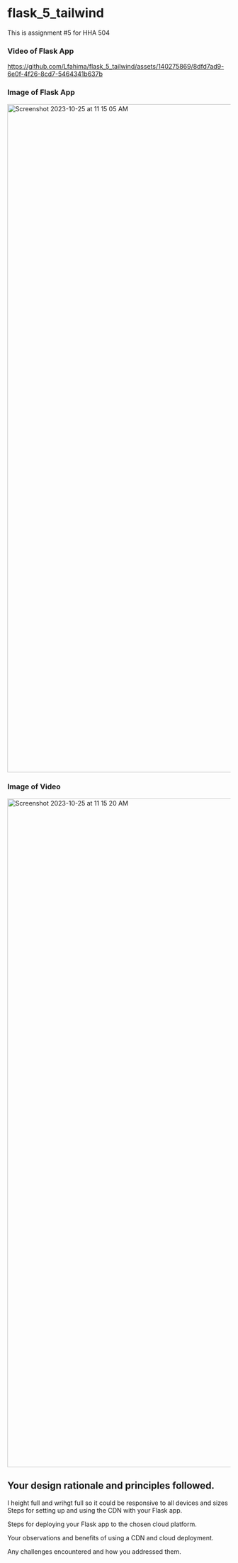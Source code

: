 # flask_5_tailwind
This is assignment #5 for HHA 504

### Video of Flask App 
https://github.com/Lfahima/flask_5_tailwind/assets/140275869/8dfd7ad9-6e0f-4f26-8cd7-5464341b637b

### Image of Flask App
<img width="1509" alt="Screenshot 2023-10-25 at 11 15 05 AM" src="https://github.com/Lfahima/flask_5_tailwind/assets/140275869/091ada7e-910e-4261-8b42-6396a140a1ea">

### Image of Video 
<img width="1510" alt="Screenshot 2023-10-25 at 11 15 20 AM" src="https://github.com/Lfahima/flask_5_tailwind/assets/140275869/0d527b94-c7f5-4b19-a43c-39b49ffacf1d">



## Your design rationale and principles followed.
I height full and wrihgt full so it could be responsive to all devices and sizes 
Steps for setting up and using the CDN with your Flask app.

Steps for deploying your Flask app to the chosen cloud platform.

Your observations and benefits of using a CDN and cloud deployment.

Any challenges encountered and how you addressed them.